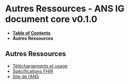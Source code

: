 # Autres Ressources - ANS IG document core v0.1.0

* [**Table of Contents**](toc.md)
* **Autres Ressources**

## Autres Ressources

* [Téléchargements et usage](./downloads.md)
* [Spécifications FHIR](http://hl7.org/fhir/R4/index.html)
* [Site de l’ANS](https://esante.gouv.fr/)

